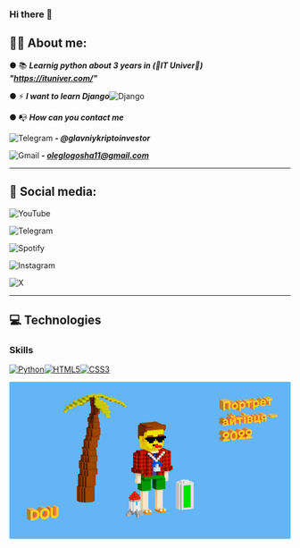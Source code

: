 ### Hi there 👋

## 🧑‍💻 About me: 

● 📚 ***Learnig python about 3 years in (💛IT Univer💛) "https://ituniver.com/"***

● ⚡ ***I want to learn Django***![Django](https://img.shields.io/badge/django-%23092E20.svg?style=for-the-badge&logo=django&logoColor=white)

● 📭 ***How can you contact me***

![Telegram](https://img.shields.io/badge/Telegram-2CA5E0?style=for-the-badge&logo=telegram&logoColor=white) ***- @glavniykriptoinvestor***  

![Gmail](https://img.shields.io/badge/Gmail-D14836?style=for-the-badge&logo=gmail&logoColor=white) ***- oleglogosha11@gmail.com***

-----------------------------------------------------------------------------------------------------------------------------------------------------------------------------------------------------------------------

## 🤝 Social media:

![YouTube](https://img.shields.io/badge/YouTube-%23FF0000.svg?style=for-the-badge&logo=YouTube&logoColor=white)

![Telegram](https://img.shields.io/badge/Telegram-2CA5E0?style=for-the-badge&logo=telegram&logoColor=white)

![Spotify](https://img.shields.io/badge/Spotify-1ED760?style=for-the-badge&logo=spotify&logoColor=white)

![Instagram](https://img.shields.io/badge/Instagram-%23E4405F.svg?style=for-the-badge&logo=Instagram&logoColor=white) 

![X](https://img.shields.io/badge/X-%23000000.svg?style=for-the-badge&logo=X&logoColor=white)

-----------------------------------------------------------------------------------------------------------------------------------------------------------------------------------------------------------------------

## 💻 Technologies

### Skills 
<p align="left">
<a href="https://www.python.org/" target="_blank" rel="noreferrer"><img src="https://raw.githubusercontent.com/danielcranney/readme-generator/main/public/icons/skills/python-colored.svg" width="36" height="36" alt="Python" /></a><a href="https://developer.mozilla.org/en-US/docs/Glossary/HTML5" target="_blank" rel="noreferrer"><img src="https://raw.githubusercontent.com/danielcranney/readme-generator/main/public/icons/skills/html5-colored.svg" width="36" height="36" alt="HTML5" /></a><a href="https://www.w3.org/TR/CSS/#css" target="_blank" rel="noreferrer"><img src="https://raw.githubusercontent.com/danielcranney/readme-generator/main/public/icons/skills/css3-colored.svg" width="36" height="36" alt="CSS3" /></a>
                    </p>
                    








![My portrait 2024](my-portrait-2022.png)
